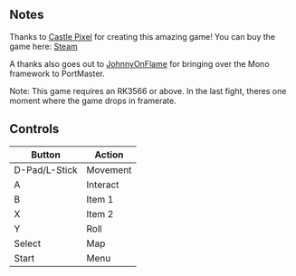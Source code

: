 ## Notes

Thanks to [Castle Pixel](http://castlepixel.com/) for creating this amazing game! You can buy the game here: [Steam](https://store.steampowered.com/app/1747830/Blossom_Tales_II_The_Minotaur_Prince/)

A thanks also goes out to [JohnnyOnFlame](https://ko-fi.com/johnnyonflame) for bringing over the Mono framework to PortMaster.

Note: This game requires an RK3566 or above. In the last fight, theres one moment where the game drops in framerate.

## Controls

| Button | Action |
|--|--| 
|D-Pad/L-Stick|Movement|
|A|Interact|
|B|Item 1|
|X|Item 2|
|Y|Roll|
|Select|Map|
|Start|Menu|


